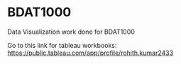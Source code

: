 # BDAT1000
Data Visualization work done for BDAT1000

Go to this link for tableau workbooks: https://public.tableau.com/app/profile/rohith.kumar2433
